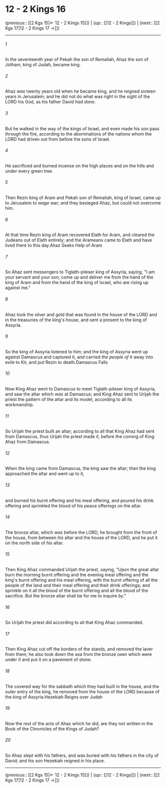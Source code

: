 # 12 - 2 Kings 16

(previous:: [[2 Kgs 15|← 12 - 2 Kings 15]]) | (up:: [[12 - 2 Kings]]) | (next:: [[2 Kgs 17|12 - 2 Kings 17 →]])

***


###### 1 
In the seventeenth year of Pekah the son of Remaliah, Ahaz the son of Jotham, king of Judah, became king. 

###### 2 
Ahaz _was_ twenty years old when he became king, and he reigned sixteen years in Jerusalem; and he did not do what was right in the sight of the LORD his God, as his father David _had done_. 

###### 3 
But he walked in the way of the kings of Israel, and even made his son pass through the fire, according to the abominations of the nations whom the LORD had driven out from before the sons of Israel. 

###### 4 
He sacrificed and burned incense on the high places and on the hills and under every green tree. 

###### 5 
Then Rezin king of Aram and Pekah son of Remaliah, king of Israel, came up to Jerusalem to _wage_ war; and they besieged Ahaz, but could not overcome him. 

###### 6 
At that time Rezin king of Aram recovered Elath for Aram, and cleared the Judeans out of Elath entirely; and the Arameans came to Elath and have lived there to this day.Ahaz Seeks Help of Aram 

###### 7 
So Ahaz sent messengers to Tiglath-pileser king of Assyria, saying, "I am your servant and your son; come up and deliver me from the hand of the king of Aram and from the hand of the king of Israel, who are rising up against me." 

###### 8 
Ahaz took the silver and gold that was found in the house of the LORD and in the treasuries of the king's house, and sent a present to the king of Assyria. 

###### 9 
So the king of Assyria listened to him; and the king of Assyria went up against Damascus and captured it, and carried _the people of_ it away into exile to Kir, and put Rezin to death.Damascus Falls 

###### 10 
Now King Ahaz went to Damascus to meet Tiglath-pileser king of Assyria, and saw the altar which _was_ at Damascus; and King Ahaz sent to Urijah the priest the pattern of the altar and its model, according to all its workmanship. 

###### 11 
So Urijah the priest built an altar; according to all that King Ahaz had sent from Damascus, thus Urijah the priest made _it_, before the coming of King Ahaz from Damascus. 

###### 12 
When the king came from Damascus, the king saw the altar; then the king approached the altar and went up to it, 

###### 13 
and burned his burnt offering and his meal offering, and poured his drink offering and sprinkled the blood of his peace offerings on the altar. 

###### 14 
The bronze altar, which _was_ before the LORD, he brought from the front of the house, from between _his_ altar and the house of the LORD, and he put it on the north side of _his_ altar. 

###### 15 
Then King Ahaz commanded Urijah the priest, saying, "Upon the great altar burn the morning burnt offering and the evening meal offering and the king's burnt offering and his meal offering, with the burnt offering of all the people of the land and their meal offering and their drink offerings; and sprinkle on it all the blood of the burnt offering and all the blood of the sacrifice. But the bronze altar shall be for me to inquire _by_." 

###### 16 
So Urijah the priest did according to all that King Ahaz commanded. 

###### 17 
Then King Ahaz cut off the borders of the stands, and removed the laver from them; he also took down the sea from the bronze oxen which were under it and put it on a pavement of stone. 

###### 18 
The covered way for the sabbath which they had built in the house, and the outer entry of the king, he removed from the house of the LORD because of the king of Assyria.Hezekiah Reigns over Judah 

###### 19 
Now the rest of the acts of Ahaz which he did, are they not written in the Book of the Chronicles of the Kings of Judah? 

###### 20 
So Ahaz slept with his fathers, and was buried with his fathers in the city of David; and his son Hezekiah reigned in his place.

***

(previous:: [[2 Kgs 15|← 12 - 2 Kings 15]]) | (up:: [[12 - 2 Kings]]) | (next:: [[2 Kgs 17|12 - 2 Kings 17 →]])
